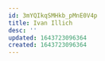 ```yaml
---
id: 3mYQIkqSMHkb_pMnE0V4p
title: Ivan Illich
desc: ''
updated: 1643723096364
created: 1643723096364
---
```


